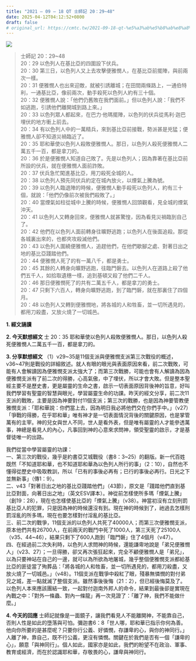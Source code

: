 ```yaml
---
title: "2021 – 09 – 18 QT 士師記 20：29~48"
date: 2025-04-12T04:12:52+0800
draft: false
# original_url: https://cmtc.tw/2021-09-18-qt-%e5%a3%ab%e5%b8%ab%e8%a8%98-20%ef%bc%9a2948
---
```


![](/images/qt.jpg)
> 士師記 20：29\~48  
> 20：29 以色列人在基比亞的四圍設下伏兵。  
> 20：30 第三日，以色列人又上去攻擊便雅憫人，在基比亞前擺陣，與前兩次一樣。  
> 20：31 便雅憫人也出來迎敵，就被引誘離城；在田間兩條路上，一通伯特利，一通基比亞，像前兩次，動手殺死以色列人約有三十個。  
> 20：32 便雅憫人說：「他們仍舊敗在我們面前。」但以色列人說：「我們不如逃跑，引誘他們離開城到路上來。」  
> 20：33 以色列眾人都起來，在巴力‧他瑪擺陣，以色列的伏兵從馬利‧迦巴埋伏的地方衝上前去。  
> 20：34 有以色列人中的一萬精兵，來到基比亞前接戰，勢派甚是兇猛；便雅憫人卻不知道災禍臨近了。  
> 20：35 耶和華使以色列人殺敗便雅憫人。那日，以色列人殺死便雅憫人二萬五千一百，都是拿刀的。  
> 20：36 於是便雅憫人知道自己敗了。先是以色列人；因為靠著在基比亞前所設的伏兵，就在便雅憫人面前詐敗。  
> 20：37 伏兵急忙闖進基比亞，用刀殺死全城的人。  
> 20：38 以色列人預先同伏兵約定在城內放火，以煙氣上騰為號。  
> 20：39 以色列人臨退陣的時候，便雅憫人動手殺死以色列人，約有三十個，就說：「他們仍像前次被我們殺敗了。」  
> 20：40 當煙氣如柱從城中上騰的時候，便雅憫人回頭觀看，見全城的煙氣沖天。  
> 20：41 以色列人又轉身回來，便雅憫人就甚驚惶，因為看見災禍臨到自己了。  
> 20：42 他們在以色列人面前轉身往曠野逃跑；以色列人在後面追殺。那從各城裏出來的，也都夾攻殺滅他們。  
> 20：43 以色列人圍繞便雅憫人，追趕他們，在他們歇腳之處、對著日出之地的基比亞踐踏他們。  
> 20：44 便雅憫人死了的有一萬八千，都是勇士。  
> 20：45 其餘的人轉身向曠野逃跑，往臨門磐去。以色列人在道路上殺了他們五千人，如拾取遺穗一樣，追到基頓又殺了他們二千人。  
> 20：46 那日便雅憫死了的共有二萬五千人，都是拿刀的勇士。  
> 20：47 只剩下六百人，轉身向曠野逃跑，到了臨門磐，就在那裏住了四個月。  
> 20：48 以色列人又轉到便雅憫地，將各城的人和牲畜，並一切所遇見的，都用刀殺盡，又放火燒了一切城邑。

**1. 經文誦讀**

**2.  今天默想經文**
士 20：35 耶和華使以色列人殺敗便雅憫人。那日，以色列人殺死便雅憫人二萬五千一百，都是拿刀的。

**3. 分享默想經文**
（1）v29\~35是11個支派與便雅憫支派第三次戰役的概述，v36\~47則是戰役的詳細敘述。就人有眼的眼光與表面原因來看，前二次戰敗，可能有人會解讀因為便雅憫支派太強大了；而第三次戰勝，可能也會有人解讀為因為便雅憫支派有了前二次的得勝，心高氣傲，中了埋伏，所以才會大敗。但是整本聖經主要不是歷史書，更是屬靈的生命之書，啟示一切表面原因背後神的旨意，好叫我們學習有聖靈的智慧與眼光，學習屬靈生命的功課。昨天的經文分享，前二次11支派的戰敗，主要是因為神要對付11個支派；第三次的戰勝，也是因為神要管教便雅憫支派：「耶和華說：你們當上去，因為明日我必將他們交在你們手中。」（v27）「爭戰的得勝，在乎耶和華」唯有神才是一切表面情況背後的關鍵原因，也是掌管萬有的主宰。神的兒女與世人不同，世人是看外表，但是唯有屬靈的人才能參透萬事，神總是看見人的內心，凡事回到神的心意來求問神，領受聖靈的啟示，才是基督徒唯一的出路。

我們從當中學習屬靈的功課：  
一、第三次的戰役，幾乎是約書亞艾城戰役（書8：3\~25）的翻版。新一代百姓既然「不知道耶和華，也不知道耶和華為以色列人所行的事」（2：10），自然也不懂得從歷史中吸取教訓，所以「已有的事後必再有；已行的事後必再行。日光之下並無新事」（傳1：9）。  
二、v43「對著日出之地的基比亞踐踏他們」（43節），原文是「踐踏他們直到基比亞對面，向著日出之地」（英文ESV譯本）。神從前怎樣使所多瑪「煙氣上騰」（創19：28），現在也怎樣使基比亞的「煙氣上騰」（v38）。神當初沒有立刻刑罰基比亞人的犯罪，只是因為神的時候還沒有到。現在神的時候到了，祂過去怎樣刑罰淫亂的所多瑪，現在也要怎樣對付淫亂的基比亞。  
三、前二次的戰爭，11個支派的以色列人共死了40000人；而第三次便雅憫支派，原本他們共有26700人，在前兩天的戰鬥中死了1000人，第三天死了25100人（v35、44\~46），結果只剩下了600人跑到「臨門磐」住了4個月（v47）。  
四、在經過前二次失利時，以色列人求問神的時候，還能謙卑地說是「弟兄便雅憫人」（v23、27）；一旦得勝，卻又再次張狂起來，完全不顧便雅憫人是「弟兄」，以為只要神站在自己的一邊，就可以為所欲為地屠城，幾乎整個便雅憫支派都給基比亞的匪徒當了殉葬品：「將各城的人和牲畜，並一切所遇見的，都用刀殺盡，又放火燒了一切城邑。」（v48）。11個支派在戰爭中殺紅了眼，殘暴無憐憫的對付弟兄之城，差一點就滅了整個支派。雖然事後後悔（21：2），但已經後悔莫及了。以色列人本來應該團結一致，一起對付迦南外邦人的命令，結果到最後卻是實現在內戰之中：「對外一條蟲、對內一條龍」再一次見證了：「離了神，我們不能做什麼。」

**4. 今天的回應**
士師記就像是一面鏡子，讓我們看見人不能離開神，不能靠自己，否則人性是如此的墮落與可怕。彌迦書6：8「世人哪，耶和華已指示你何為善。他向你所要的是甚麼呢？只要你行公義、好憐憫，存謙卑的心，與你的神同行。」人離了神，靠自己，既不行公義，更沒有憐憫。關鍵在於我們是否有一個「謙卑的心」，願意「與神同行」。個人如此，國家亦是如此，我們的盼望不在政治、軍事、教育或經濟，而在於認識耶和華，存敬畏的心，謙卑與神同行。
